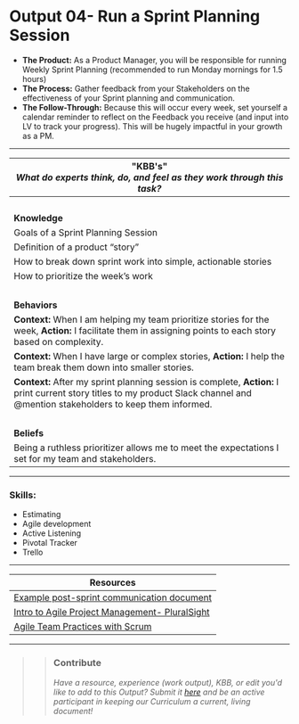 # Output 04- Run a Sprint Planning Session

- **The Product:** As a Product Manager, you will be responsible for running Weekly Sprint Planning (recommended to run Monday mornings for 1.5 hours) <br>
- **The Process:** Gather feedback from your Stakeholders on the effectiveness of your Sprint planning and communication. <br>
- **The Follow-Through:** Because this will occur every week, set yourself a calendar reminder to reflect on the Feedback you receive (and input into LV to track your progress). This will be hugely impactful in your growth as a PM.

-----------------------------------------------------------

| **"KBB's"** <br> _What do experts think, do, and feel as they work through this task?_|
|----------|
| </br>| 
| **Knowledge**	| 
| Goals of a Sprint Planning Session|  
| Definition of a product “story” | 
| How to break down sprint work into simple, actionable stories	|
| How to prioritize the week’s work |
| </br> | 
| **Behaviors** 	| 
|  **Context:** When I am helping my team prioritize stories for the week, **Action:** I facilitate them in assigning points to each story based on complexity. |  
| **Context:** When I have large or complex stories, **Action:** I help the team break them down into smaller stories.  |
| **Context:** After my sprint planning session is complete, **Action:** I print current story titles to my product Slack channel and @mention stakeholders to keep them informed.|  
| </br> | 
| **Beliefs**	| 
| Being a ruthless prioritizer allows me to meet the expectations I set for my team and stakeholders. |  


------
### Skills: 
* Estimating
* Agile development 
* Active Listening
* Pivotal Tracker
* Trello


------


| Resources|       	
|----------|
| [Example post-sprint communication document](https://andela.slack.com/files/seun/F4B2HFZCJ/Current_Sprint_Work)|
| [Intro to Agile Project Management- PluralSight](https://app.pluralsight.com/library/courses/pmi-acp-introduction-agile-project-management-exam/table-of-contents)|
| [Agile Team Practices with Scrum](https://app.pluralsight.com/library/courses/agile-team-practice-fundamentals/table-of-contents)| 

---- 

>> ### Contribute
>> _Have a resource, experience (work output), KBB, or edit you'd like to add to this Output? Submit it [here](https://docs.google.com/a/andela.com/forms/d/e/1FAIpQLSeiwit-7JW3UScG9ItDX9DUZZnlCwdpo7aWruahsPKNJ_6JOA/viewform?usp=sf_link) and be an active participant in keeping our Curriculum a current, living document!_

